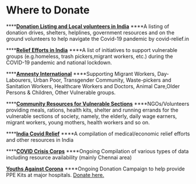 # Where to Donate

\*\*\*\*[**Donation Listing and Local volunteers in India**](https://covid-relief.in/) ****A listing of donation drives, shelters, helplines, government resources and on the ground volunteers to help navigate the Covid-19 pandemic by covid-relief.in

\*\*\*\*[**Relief Efforts in India**](https://indiacovidrelief.github.io/) ****A list of initiatives to support vulnerable groups \(e.g.homeless, trash pickers,migrant workers, etc.\) during the COVID-19 pandemic and national lockdown.

\*\*\*\*[**Amnesty International**](https://amnesty.org.in/support-indias-most-vulnerable-fight-covid-19-a-list-of-fundraisers-you-can-donate-to/) ****Supporting Migrant Workers, Day-Labourers, Urban Poor, Transgender Community, Waste-pickers and Sanitation Workers, Healthcare Workers and Doctors, Animal Care,Older Persons & Children, Other Vulnerable groups.

\*\*\*\*[**Community Resources for Vulnerable Sections**](https://docs.google.com/spreadsheets/d/1eHnj37eolhylTgtAfaBAqcm-affPiBqp5Cka-UALLBI/view?usp=sharing) ****NGOs/Volunteers providing meals, rations, health kits, shelter and running errands for the vulnerable sections of society, namely, the elderly, daily wage earners, migrant workers, young mothers, health workers and so on.

\*\*\*\*[**India Covid Relief**](https://indiacovidrelief.com/) ****A compilation of medical/economic relief efforts and other resources in India

\*\*\*\*[**COVID Crisis Corps**](https://sites.google.com/view/covid-crisis-corps/home?fbclid=IwAR0ltAYAQ_2UVUpqYr7oLlTc5xJpSUcEpo7F5kp_Nb8Zki4PebuzceFLrHY) ****Ongoing Compilation of various types of data including resource availability \(mainly Chennai area\)

[**Youths Against Corona**](https://www.instagram.com/youthsagainstcorona) ****Ongoing Donation Campaign to help provide PPE Kits at major hospitals. [Donate here.](https://milaap.org/fundraisers/support-nandini-rawat?mlp_referrer_id=3186039&utm_medium=created&utm_source=virtual_bank_account)



